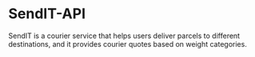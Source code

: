 # SendIT-API
SendIT is a courier service that helps users deliver parcels to different destinations, and it provides courier quotes based on weight categories.
